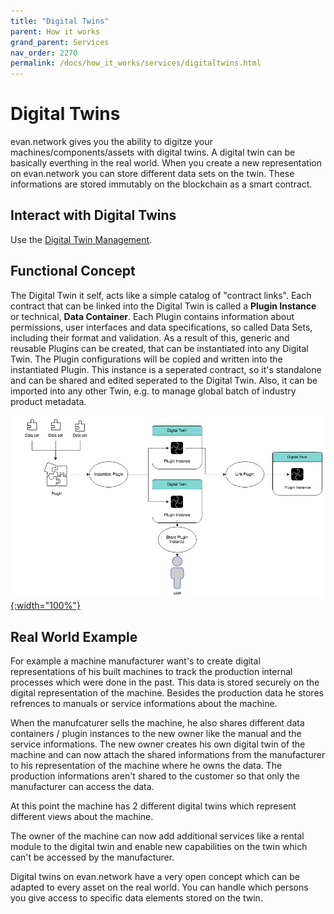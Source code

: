 ```yaml
---
title: "Digital Twins"
parent: How it works
grand_parent: Services
nav_order: 2270
permalink: /docs/how_it_works/services/digitaltwins.html
---
```



# Digital Twins

evan.network gives you the ability to digitze your machines/components/assets with digital twins. A digital twin can be basically everthing in the real world. When you create a new representation on evan.network you can store different data sets on the twin. These informations are stored immutably on the blockchain as a smart contract.

## Interact with Digital Twins
Use the [Digital Twin Management](/docs/first_steps/power_apps/digital-twin.html).

## Functional Concept
The Digital Twin it self, acts like a simple catalog of "contract links". Each contract that can be linked into the Digital Twin is called a <b>Plugin Instance</b> or technical, <b>Data Container</b>. Each Plugin contains information about permissions, user interfaces and data specifications, so called Data Sets, including their format and validation. As a result of this, generic and reusable Plugins can be created, that can be instantiated into any Digital Twin. The Plugin configurations will be copied and written into the instantiated Plugin. This instance is a seperated contract, so it's standalone and can be shared and edited seperated to the Digital Twin. Also, it can be imported into any other Twin, e.g. to manage global batch of industry product metadata.

[![my Plugins](/docs/2000_how_it_works/img/digital-twin-apidoc-images-7-functional-ui.png){:width="100%"}](/docs/2000_how_it_works/img/digital-twin-apidoc-images-7-functional-ui.png)


## Real World Example
For example a machine manufacturer want's to create digital representations of his built machines to track the production internal processes which were done in the past. This data is stored securely on the digital representation of the machine. Besides the production data he stores refrences to manuals or service informations about the machine.

When the manufcaturer sells the machine, he also shares different data containers / plugin instances to the new owner like the manual and the service informations. The new owner creates his own digital twin of the machine and can now attach the shared informations from the manufacturer to his representation of the machine where he owns the data. The production informations aren't shared to the customer so that only the manufacturer can access the data.

At this point the machine has 2 different digital twins which represent different views about the machine.

The owner of the machine can now add additional services like a rental module to the digital twin and enable new capabilities on the twin which can't be accessed by the manufacturer.

Digital twins on evan.network have a very open concept which can be adapted to every asset on the real world. You can handle which persons you give access to specific data elements stored on the twin.
